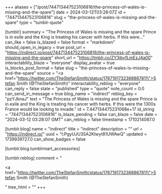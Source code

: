 +++
aliases = ["/post/744713447523106816/the-princess-of-wales-is-missing-and-the-spare"]
date = 2024-03-12T03:28:07Z
id = "744713447523106816"
slug = "the-princess-of-wales-is-missing-and-the-spare"
type = "tumblr-quote"

[tumblr]
summary = "The Princess of Wales is missing and the spare Prince is in exile and the King is treating his cancer with herbs. If this were..."
can_like = false
is_blazed = false
format = "markdown"
should_open_in_legacy = true
post_url = "https://indirect.io/post/744713447523106816/the-princess-of-wales-is-missing-and-the-spare"
short_url = "https://tmblr.co/ZY3jbyfLmEzJ4a00"
interactability_blaze = "everyone"
display_avatar = true
is_blocks_post_format = false
slug = "the-princess-of-wales-is-missing-and-the-spare"
source = "<a href=\"https://twitter.com/TheStefanSmith/status/1767191732368867811\">Stefan Smith (@TheStefanSmith)</a>"
interactability_reblog = "everyone"
can_reply = false
state = "published"
type = "quote"
note_count = 0.0
can_send_in_message = true
blog_name = "indirect"
reblog_key = "pzYJknaJ"
text = "The Princess of Wales is missing and the spare Prince is in exile and the King is treating his cancer with herbs. If this were the 1300s France would be looking to invade."
id = 7.447134475231068e+17
id_string = "744713447523106816"
is_blaze_pending = false
can_blaze = false
date = "2024-03-12 03:28:07 GMT"
can_reblog = false
timestamp = 1710214087.0

[tumblr.blog]
name = "indirect"
title = "indirect"
description = ""
url = "https://indirect.io/"
uuid = "t:PgyUJU3SA2Klwyt81UWAwQ"
updated = 1739939727.0
can_show_badges = false

[tumblr.blog.tumblrmart_accessories]

[tumblr.reblog]
comment = "<p><a href=\"https://twitter.com/TheStefanSmith/status/1767191732368867811\">Stefan Smith (@TheStefanSmith)</a></p>"
tree_html = ""
+++
